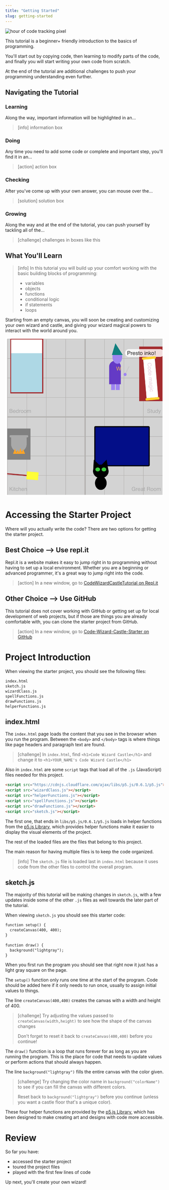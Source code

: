 ```yaml
---
title: "Getting Started"
slug: getting-started
---
```


![hour of code tracking pixel](https://code.org/api/hour/begin_makeschool_wizard.png "Hour of Code Tracking Pixel")

This tutorial is a beginner+ friendly introduction to the basics of programming.

You'll start out by copying code, then learning to modify parts of the code, and finally you will start writing your own code from scratch.

At the end of the tutorial are additional challenges to push your programming understanding even further.

## Navigating the Tutorial

### Learning

Along the way, important information will be highlighted in an...

> [info]
> information box

### Doing

Any time you need to add some code or complete and important step, you'll find it in an...

> [action]
> action box

### Checking

After you've come up with your own answer, you can mouse over the...

> [solution]
> solution box

### Growing

Along the way and at the end of the tutorial, you can push yourself by tackling all of the...

> [challenge]
> challenges in boxes like this

## What You'll Learn

> [info]
>In this tutorial you will build up your comfort working with the basic building blocks of programming:
>
> - variables
> - objects
> - functions
> - conditional logic
> - if statements
> - loops

Starting from an empty canvas, you will soon be creating and customizing your own wizard and castle, and giving your wizard magical powers to interact with the world around you.

![screenshot of the final code wizard castle](assets/final_castle.png "Final Code Wizard Castle")

# Accessing the Starter Project

Where will you actually write the code? There are two options for getting the starter project.

## Best Choice --> Use repl.it

Repl.it is a website makes it easy to jump right in to programming without having to set up a local environment. Whether you are a beginning or advanced programmer, it's a great way to jump right into the code.

> [action]
> In a new window, go to [CodeWizardCastleTutorial on Repl.it](https://repl.it/@MakeSchoolRAMP/CodeWizardCastleTutorial)

<!-- ### Repl.it Interface Overview -->

<!-- TODO: Screenshot and overview of navigating repl.it project -->

## Other Choice --> Use GitHub

This tutorial does not cover working with GitHub or getting set up for local development of web projects, but if those are things you are already comfortable with, you can clone the starter project from GitHub.

> [action]
> In a new window, go to [Code-Wizard-Castle-Starter on GitHub](https://github.com/MakeSchool-Tutorials/Code-Wizard-Castle-Starter)

# Project Introduction

When viewing the starter project, you should see the following files:

```
index.html
sketch.js
wizardClass.js
spellFunctions.js
drawFunctions.js
helperFunctions.js
```

## index.html

The `index.html` page loads the content that you see in the browser when you run the program. Between the `<body>` and `</body>` tags is where things like page headers and paragraph text are found.

> [challenge]
> In `index.html`, find `<h1>Code Wizard Castle</h1>` and change it to `<h1>YOUR_NAME's Code Wizard Castle</h1>`

Also in `index.html` are some `script` tags that load all of the `.js` (JavaScript) files needed for this project.

```HTML
<script src="https://cdnjs.cloudflare.com/ajax/libs/p5.js/0.6.1/p5.js"></script>
<script src="wizardClass.js"></script>
<script src="helperFunctions.js"></script>
<script src="spellFunctions.js"></script>
<script src="drawFunctions.js"></script>
<script src="sketch.js"></script>
```

The first one, that ends in `libs/p5.js/0.6.1/p5.js` loads in helper functions from the [p5.js Library](p5js.org), which provides helper functions make it easier to display the visual elements of the project.

The rest of the loaded files are the files that belong to this project.

The main reason for having multiple files is to keep the code organized.

> [info]
> The `sketch.js` file is loaded last in `index.html` because it uses code from the other files to control the overall program.

## sketch.js

The majority of this tutorial will be making changes in `sketch.js`, with a few updates inside some of the other `.js` files as well towards the later part of the tutorial.

When viewing `sketch.js` you should see this starter code:

```
function setup() {
  createCanvas(400, 400);
}

function draw() {
  background("lightgray");
}
```

When you first run the program you should see that right now it just has a light gray square on the page.

<!-- TODO: image of starter page -->

The `setup()` function only runs one time at the start of the program. Code should be added here if it only needs to run once, usually to assign initial values to things.

The line `createCanvas(400,400)` creates the canvas with a width and height of 400.

> [challenge]
> Try adjusting the values passed to `createCanvas(width,height)` to see how the shape of the canvas changes
>
> Don't forget to reset it back to `createCanvas(400,400)` before you continue!

The `draw()` function is a loop that runs forever for as long as you are running the program. This is the place for code that needs to update values or perform actions that should always happen.

The line `background("lightgray")` fills the entire canvas with the color given.

> [challenge]
> Try changing the color name in `background("colorName")` to see if you can fill the canvas with different colors.
>
> Reset back to `background("lightgray")` before you continue (unless you want a castle floor that's a unique color).

These four helper functions are provided by the [p5.js Library](p5js.org), which has been designed to make creating art and designs with code more accessible.

# Review

So far you have:

- accessed the starter project
- toured the project files
- played with the first few lines of code

Up next, you'll create your own wizard!
